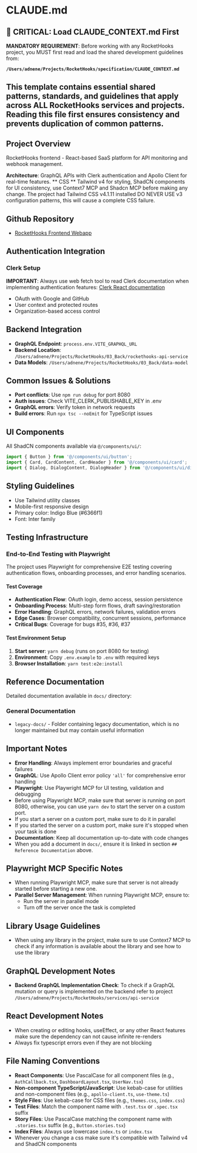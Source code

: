 # CLAUDE.md

## 🚨 CRITICAL: Load CLAUDE_CONTEXT.md First
**MANDATORY REQUIREMENT**: Before working with any RocketHooks project, you MUST first read and load the shared development guidelines from:

**`/Users/adnene/Projects/RocketHooks/specification/CLAUDE_CONTEXT.md`**

This template contains essential shared patterns, standards, and guidelines that apply across ALL RocketHooks services and projects.
Reading this file first ensures consistency and prevents duplication of common patterns.
---

## Project Overview

RocketHooks frontend - React-based SaaS platform for API monitoring and webhook management.

**Architecture**: GraphQL APIs with Clerk authentication and Apollo Client for real-time features.
** CSS ** Tailwind v4 for styling, ShadCN components for UI consistency, use Context7 MCP and Shadcn MCP before making any change.
The project had Tailwind CSS v4.1.11 installed DO NEVER USE v3 configuration patterns, this will cause a complete CSS failure.

## Github Repository
- [RocketHooks Frontend Webapp](https://github.com/rockethooks/rockethooks-app)


## Authentication Integration

### Clerk Setup
**IMPORTANT**: Always use web fetch tool to read Clerk documentation when implementing authentication features: [Clerk React documentation](https://clerk.com/docs/quickstarts/react)

- OAuth with Google and GitHub
- User context and protected routes
- Organization-based access control

## Backend Integration

- **GraphQL Endpoint**: `process.env.VITE_GRAPHQL_URL`
- **Backend Location**: `/Users/adnene/Projects/RocketHooks/03_Back/rockethooks-api-service`
- **Data Models**: `/Users/adnene/Projects/RocketHooks/03_Back/data-model`

## Common Issues & Solutions

- **Port conflicts**: Use `npm run debug` for port 8080
- **Auth issues**: Check VITE_CLERK_PUBLISHABLE_KEY in .env
- **GraphQL errors**: Verify token in network requests
- **Build errors**: Run `npx tsc --noEmit` for TypeScript issues

## UI Components

All ShadCN components available via `@/components/ui/`:

```typescript
import { Button } from '@/components/ui/button';
import { Card, CardContent, CardHeader } from '@/components/ui/card';
import { Dialog, DialogContent, DialogHeader } from '@/components/ui/dialog';
```

## Styling Guidelines

- Use Tailwind utility classes
- Mobile-first responsive design
- Primary color: Indigo Blue (#6366f1)
- Font: Inter family

## Testing Infrastructure

### End-to-End Testing with Playwright

The project uses Playwright for comprehensive E2E testing covering authentication flows, onboarding processes, and error handling scenarios.

#### Test Coverage

- **Authentication Flow**: OAuth login, demo access, session persistence
- **Onboarding Process**: Multi-step form flows, draft saving/restoration
- **Error Handling**: GraphQL errors, network failures, validation errors
- **Edge Cases**: Browser compatibility, concurrent sessions, performance
- **Critical Bugs**: Coverage for bugs #35, #36, #37

#### Test Environment Setup

1. **Start server**: `yarn debug` (runs on port 8080 for testing)
2. **Environment**: Copy `.env.example` to `.env` with required keys
3. **Browser Installation**: `yarn test:e2e:install`

## Reference Documentation

Detailed documentation available in `docs/` directory:

### General Documentation
- `legacy-docs/` - Folder containing legacy documentation, which is no longer maintained but may contain useful information

## Important Notes

- **Error Handling**: Always implement error boundaries and graceful failures
- **GraphQL**: Use Apollo Client error policy `'all'` for comprehensive error handling
- **Playwright**: Use Playwright MCP for UI testing, validation and debugging
- Before using Playwright MCP, make sure that server is running on port 8080, otherwise, you can use `yarn dev` to start the server on a custom port.
- If you start a server on a custom port, make sure to do it in parallel
- If you started the server on a custom port, make sure it's stopped when your task is done
- **Documentation**: Keep all documentation up-to-date with code changes
- When you add a document in `docs/`, ensure it is linked in section `## Reference Documentation` above.

## Playwright MCP Specific Notes
- When running Playwright MCP, make sure that server is not already started before starting a new one.
- **Parallel Server Management**: When running Playwright MCP, ensure to:
  - Run the server in parallel mode
  - Turn off the server once the task is completed



## Library Usage Guidelines

- When using any library in the project, make sure to use Context7 MCP to check if any information is available about the library and see how to use the library

## GraphQL Development Notes

- **Backend GraphQL Implementation Check**: To check if a GraphQL mutation or query is implemented on the backend refer to project `/Users/adnene/Projects/RocketHooks/services/api-service`

## React Development Notes

- When creating or editing hooks, useEffect, or any other React features make sure the dependency can not cause infinite re-renders
- Always fix typescript errors even if they are not blocking

## File Naming Conventions

- **React Components**: Use PascalCase for all component files (e.g., `AuthCallback.tsx`, `DashboardLayout.tsx`, `UserNav.tsx`)
- **Non-component TypeScript/JavaScript**: Use kebab-case for utilities and non-component files (e.g., `apollo-client.ts`, `use-theme.ts`)
- **Style Files**: Use kebab-case for CSS files (e.g., `themes.css`, `index.css`)
- **Test Files**: Match the component name with `.test.tsx` or `.spec.tsx` suffix
- **Story Files**: Use PascalCase matching the component name with `.stories.tsx` suffix (e.g., `Button.stories.tsx`)
- **Index Files**: Always use lowercase `index.ts` or `index.tsx`
- Whenever you change a css make sure it's compatible with Tailwind v4 and ShadCN components
